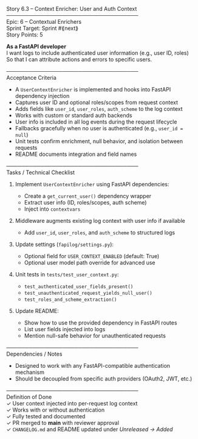 Story 6.3 – Context Enricher: User and Auth Context  
───────────────────────────────────  
Epic: 6 – Contextual Enrichers  
Sprint Target: Sprint #⟪next⟫  
Story Points: 5

**As a FastAPI developer**  
I want logs to include authenticated user information (e.g., user ID, roles)  
So that I can attribute actions and errors to specific users.

───────────────────────────────────  
Acceptance Criteria

- A `UserContextEnricher` is implemented and hooks into FastAPI dependency injection
- Captures user ID and optional roles/scopes from request context
- Adds fields like `user_id`, `user_roles`, `auth_scheme` to the log context
- Works with custom or standard auth backends
- User info is included in all log events during the request lifecycle
- Fallbacks gracefully when no user is authenticated (e.g., `user_id = null`)
- Unit tests confirm enrichment, null behavior, and isolation between requests
- README documents integration and field names

───────────────────────────────────  
Tasks / Technical Checklist

1. Implement `UserContextEnricher` using FastAPI dependencies:

   - Create a `get_current_user()` dependency wrapper
   - Extract user info (ID, roles/scopes, auth scheme)
   - Inject into `contextvars`

2. Middleware augments existing log context with user info if available

   - Add `user_id`, `user_roles`, and `auth_scheme` to structured logs

3. Update settings (`fapilog/settings.py`):

   - Optional field for `USER_CONTEXT_ENABLED` (default: True)
   - Optional user model path override for advanced use

4. Unit tests in `tests/test_user_context.py`:

   - `test_authenticated_user_fields_present()`
   - `test_unauthenticated_request_yields_null_user()`
   - `test_roles_and_scheme_extraction()`

5. Update README:
   - Show how to use the provided dependency in FastAPI routes
   - List user fields injected into logs
   - Mention null-safe behavior for unauthenticated requests

───────────────────────────────────  
Dependencies / Notes

- Designed to work with any FastAPI-compatible authentication mechanism
- Should be decoupled from specific auth providers (OAuth2, JWT, etc.)

───────────────────────────────────  
Definition of Done  
✓ User context injected into per-request log context  
✓ Works with or without authentication  
✓ Fully tested and documented  
✓ PR merged to **main** with reviewer approval  
✓ `CHANGELOG.md` and README updated under _Unreleased → Added_

